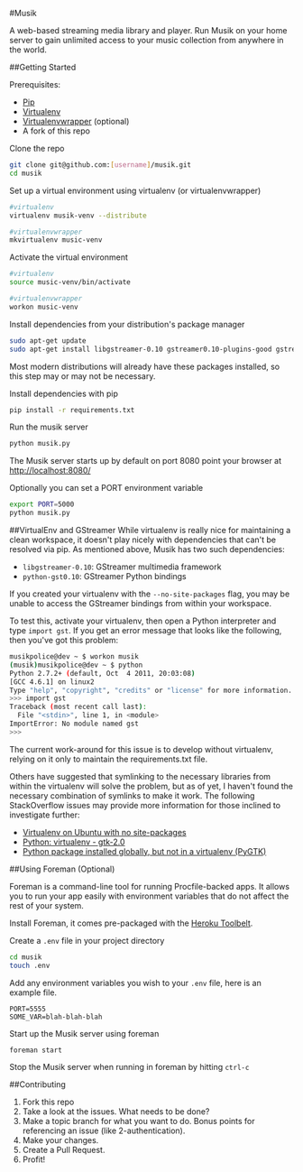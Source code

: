 #Musik

A web-based streaming media library and player. Run Musik on your home server to gain unlimited access to your music collection from anywhere in the world.

##Getting Started

Prerequisites:
- [Pip](http://www.pip-installer.org/en/latest/)
- [Virtualenv](http://pypi.python.org/pypi/virtualenv)
- [Virtualenvwrapper](http://www.doughellmann.com/projects/virtualenvwrapper/) (optional)
- A fork of this repo

Clone the repo

``` bash
git clone git@github.com:[username]/musik.git
cd musik
```

Set up a virtual environment using virtualenv (or virtualenvwrapper)

``` bash
#virtualenv
virtualenv musik-venv --distribute

#virtualenvwrapper
mkvirtualenv music-venv
```

Activate the virtual environment

``` bash
#virtualenv
source music-venv/bin/activate

#virtualenvwrapper
workon music-venv
```

Install dependencies from your distribution's package manager
```bash
sudo apt-get update
sudo apt-get install libgstreamer-0.10 gstreamer0.10-plugins-good gstreamer0.10-plugins-bad gstreamer0.10-plugins-ugly python-gst0.10
```

Most modern distributions will already have these packages installed, so this step may or may not be necessary.

Install dependencies with pip

``` bash
pip install -r requirements.txt
```

Run the musik server
``` bash
python musik.py
```
The Musik server starts up by default on port 8080
point your browser at [http://localhost:8080/](http://localhost:8080/)

Optionally you can set a PORT environment variable

``` bash
export PORT=5000
python musik.py
```
##VirtualEnv and GStreamer
While virtualenv is really nice for maintaining a clean workspace, it doesn't play nicely with dependencies that can't be resolved via pip. As mentioned above, Musik has two such dependencies:
- `libgstreamer-0.10`: GStreamer multimedia framework
- `python-gst0.10`: GStreamer Python bindings

If you created your virtualenv with the `--no-site-packages` flag, you may be unable to access the GStreamer bindings from within your workspace.

To test this, activate your virtualenv, then open a Python interpreter and type `import gst`. If you get an error message that looks like the following, then you've got this problem:
```bash
musikpolice@dev ~ $ workon musik
(musik)musikpolice@dev ~ $ python
Python 2.7.2+ (default, Oct  4 2011, 20:03:08)
[GCC 4.6.1] on linux2
Type "help", "copyright", "credits" or "license" for more information.
>>> import gst
Traceback (most recent call last):
  File "<stdin>", line 1, in <module>
ImportError: No module named gst
>>>
```

The current work-around for this issue is to develop without virtualenv, relying on it only to maintain the requirements.txt file.

Others have suggested that symlinking to the necessary libraries from within the virtualenv will solve the problem, but as of yet, I haven't found the necessary combination of symlinks to make it work. The following StackOverflow issues may provide more information for those inclined to investigate further:
- [Virtualenv on Ubuntu with no site-packages](http://stackoverflow.com/questions/249283/virtualenv-on-ubuntu-with-no-site-packages)
- [Python: virtualenv - gtk-2.0](http://stackoverflow.com/questions/3580520/python-virtualenv-gtk-2-0)
- [Python package installed globally, but not in a virtualenv (PyGTK)](http://stackoverflow.com/questions/12830662/python-package-installed-globally-but-not-in-a-virtualenv-pygtk?lq=1)

##Using Foreman (Optional)

Foreman is a command-line tool for running Procfile-backed apps. It allows you to run your app easily with environment variables that do not affect the rest of your system.

Install Foreman, it comes pre-packaged with the [Heroku Toolbelt](https://toolbelt.heroku.com/).

Create a ```.env``` file in your project directory

``` bash
cd musik
touch .env
```

Add any environment variables you wish to your ```.env``` file, here is an example file.

```
PORT=5555
SOME_VAR=blah-blah-blah
```

Start up the Musik server using foreman

``` bash
foreman start
```

Stop the Musik server when running in foreman by hitting ```ctrl-c```

##Contributing

1. Fork this repo
1. Take a look at the issues. What needs to be done?
1. Make a topic branch for what you want to do. Bonus points for referencing an issue (like 2-authentication).
1. Make your changes.
1. Create a Pull Request.
1. Profit!
